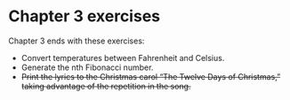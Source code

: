 # Chapter 3 exercises

Chapter 3 ends with these exercises:
 - Convert temperatures between Fahrenheit and Celsius.
 - Generate the nth Fibonacci number.
 - ~~Print the lyrics to the Christmas carol “The Twelve Days of Christmas,” taking advantage of the repetition in the song.~~